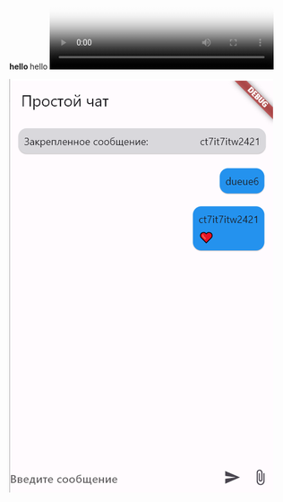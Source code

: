
<b>hello </b>hello
<video width="400" height="300" controls="controls" poster="video/duel.jpg">
   <source src="video/duel.ogv" type='video/ogg; codecs="theora, vorbis"'>
   <source src="[video/duel.mp4](https://www.youtube.com/watch?v=aIKtJwXRWF0&ab_channel=MarlenePerfectWorld)" type='video/mp4; codecs="avc1.42E01E, mp4a.40.2"'>
   <source src="video/duel.webm" type='video/webm; codecs="vp8, vorbis"'>
   Тег video не поддерживается вашим браузером. 
   <a href="video/duel.mp4">Скачайте видео</a>.
  </video>

<img src="https://github.com/Arty1909/ChatWidgets/blob/main/Screenshot%202024-06-23%20010150.png"/>
